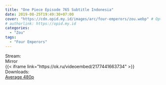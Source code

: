 ```yaml
---
title: "One Piece Episode 765 Subtitle Indonesia"
date: 2019-08-25T19:49:30+07:00
cover: "https://cdn.opid.my.id/images/arc/four-emperors/zou.webp" # Optional, cover
# authorlink: https://opid.my.id
categories:
  - "Zou"
tags:
  - "Four Emperors"
---
```

<div class="ui menu violet borderless inverted">
  <div class="header item active">
        Stream:
    </div>
  <a class="active item" data-tab="mirror">
    <i class="odnoklassniki icon"></i> Mirror
  </a>
</div>
<div class="ui bottom attached tab segment active" style="border:0 !important;" data-tab="mirror">
{{< iframe link="https://ok.ru/videoembed/2177441663734" >}}
</div>
<div class="ui menu violet borderless inverted">
  <div class="header item active">
        Downloads:
    </div>
  <a class="item nounderline" href="https://ouo.io/hZKpue" target="_blank" rel="dofollow"><i class="google drive icon"></i>
    Average 480p</a>
</div>
